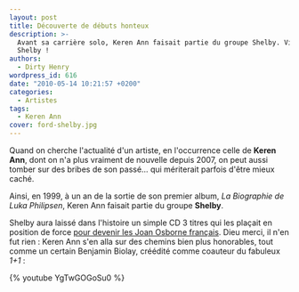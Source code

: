 ```yaml
---
layout: post
title: Découverte de débuts honteux
description: >-
  Avant sa carrière solo, Keren Ann faisait partie du groupe Shelby. Vil
  Shelby !
authors:
  - Dirty Henry
wordpress_id: 616
date: "2010-05-14 10:21:57 +0200"
categories:
  - Artistes
tags:
  - Keren Ann
cover: ford-shelby.jpg
---
```


Quand on cherche l'actualité d'un artiste, en l'occurrence celle de **Keren
Ann**, dont on n'a plus vraiment de nouvelle depuis 2007, on peut aussi tomber
sur des bribes de son passé… qui mériterait parfois d'être mieux caché.

Ainsi, en 1999, à un an de la sortie de son premier album, _La Biographie de
Luka Philipsen_, Keren Ann faisait partie du groupe **Shelby**.

Shelby aura laissé dans l'histoire un simple CD 3 titres qui les plaçait en
position de force
[pour devenir les Joan Osborne français](http://www.dailymotion.com/video/x25ohb_joan-osborne-one-of-us_music).
Dieu merci, il n'en fut rien : Keren Ann s'en alla sur des chemins bien plus
honorables, tout comme un certain Benjamin Biolay, créédité comme coauteur du
fabuleux *1+1* :

{% youtube YgTwGOGoSu0 %}
